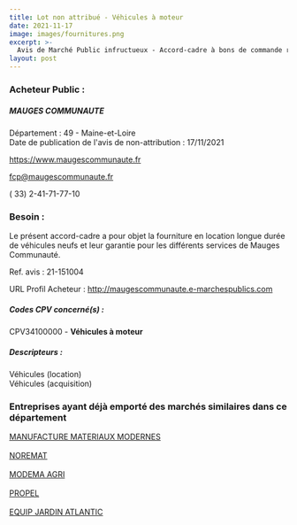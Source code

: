 ```yaml
---
title: Lot non attribué - Véhicules à moteur
date: 2021-11-17
image: images/fournitures.png
excerpt: >-
  Avis de Marché Public infructueux - Accord-cadre à bons de commande relatif à la location de véhicules automobiles neufs
layout: post
---
```


### Acheteur Public :
##### MAUGES COMMUNAUTE
Département : 49 - Maine-et-Loire<br/>
Date de publication de l'avis de non-attribution : 17/11/2021


https://www.maugescommunaute.fr

fcp@maugescommunaute.fr

( 33) 2-41-71-77-10
### Besoin :

Le présent accord-cadre a pour objet la fourniture en location longue durée de véhicules neufs et leur garantie pour les différents services de Mauges Communauté.

Ref. avis : 21-151004

URL Profil Acheteur : http://maugescommunaute.e-marchespublics.com

##### Codes CPV concerné(s) :
CPV34100000 - **Véhicules à moteur** <br/>

##### Descripteurs :
Véhicules (location) <br/>
Véhicules (acquisition) <br/>

### Entreprises ayant déjà emporté des marchés similaires dans ce département
<a href="/entreprise-544/siren-300267796">MANUFACTURE MATERIAUX MODERNES</a><br/><br/>
<a href="/entreprise-546/siren-322213679">NOREMAT</a><br/><br/>
<a href="/entreprise-562/siren-443566385">MODEMA AGRI</a><br/><br/>
<a href="/entreprise-579/siren-823773486">PROPEL</a><br/><br/>
<a href="/entreprise-582/siren-873801518">EQUIP JARDIN ATLANTIC</a><br/><br/>
